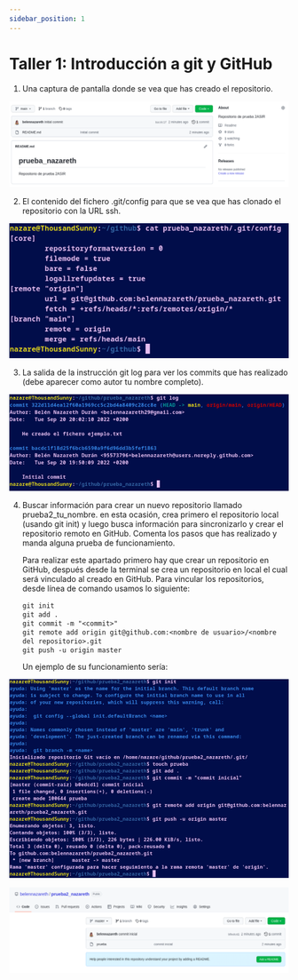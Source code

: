 ```yaml
---
sidebar_position: 1
---
```


# Taller 1: Introducción a git y GitHub

1. Una captura de pantalla donde se vea que has creado el repositorio.

![Repo](/static/img/IAW/taller1IAW.png)

2. El contenido del fichero .git/config para que se vea que has clonado el repositorio con la URL ssh.

![Repo](/static/img/IAW/taller1IAW-1.png)

3. La salida de la instrucción git log para ver los commits que has realizado (debe aparecer como autor tu nombre completo).

![Repo](/static/img/IAW/taller1IAW-2.png)

4. Buscar información para crear un nuevo repositorio llamado prueba2_tu_nombre. en esta ocasión, crea primero el repositorio local (usando git init)
y luego busca información para sincronizarlo y crear el repositorio remoto en GitHub. Comenta los pasos que has realizado y manda alguna prueba
de funcionamiento.

    Para realizar este apartado primero hay que crear un repositorio en GitHub, después desde la terminal se crea un repositorio en local el cual será
    vinculado al creado en GitHub.
    Para vincular los repositorios, desde línea de comando usamos lo siguiente:

    ```
    git init
    git add .
    git commit -m "<commit>"
    git remote add origin git@github.com:<nombre de usuario>/<nombre del repositorio>.git
    git push -u origin master
    ```
    Un ejemplo de su funcionamiento sería:

![Repo](/static/img/IAW/taller1IAW-3.png)

![Repo](/static/img/IAW/taller1IAW-4.png)
